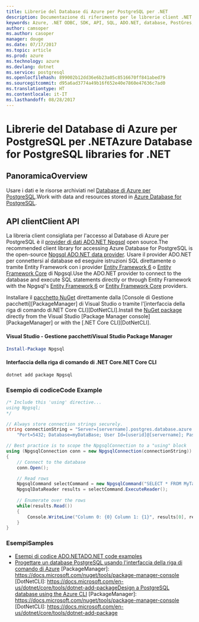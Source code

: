 ```yaml
---
title: Librerie del Database di Azure per PostgreSQL per .NET
description: Documentazione di riferimento per le librerie client .NET per il Database di Azure per PostgreSQL
keywords: Azure, .NET ODBC, SDK, API, SQL, ADO.NET, database, PostGres, PostgreSQL
author: camsoper
ms.author: casoper
manager: douge
ms.date: 07/17/2017
ms.topic: article
ms.prod: azure
ms.technology: azure
ms.devlang: dotnet
ms.service: postgresql
ms.openlocfilehash: 899002b12dd36e6b23a05c8516670ff841abed79
ms.sourcegitcommit: d95a6ad3774a49b16f652e40e7860e47636c7ad0
ms.translationtype: HT
ms.contentlocale: it-IT
ms.lasthandoff: 08/28/2017
---
```

# <a name="azure-database-for-postgresql-libraries-for-net"></a><span data-ttu-id="442cb-104">Librerie del Database di Azure per PostgreSQL per .NET</span><span class="sxs-lookup"><span data-stu-id="442cb-104">Azure Database for PostgreSQL libraries for .NET</span></span>

## <a name="overview"></a><span data-ttu-id="442cb-105">Panoramica</span><span class="sxs-lookup"><span data-stu-id="442cb-105">Overview</span></span>

<span data-ttu-id="442cb-106">Usare i dati e le risorse archiviati nel [Database di Azure per PostgreSQL](https://docs.microsoft.com/azure/postgresql/).</span><span class="sxs-lookup"><span data-stu-id="442cb-106">Work with data and resources stored in [Azure Database for PostgreSQL](https://docs.microsoft.com/azure/postgresql/).</span></span>

## <a name="client-api"></a><span data-ttu-id="442cb-107">API client</span><span class="sxs-lookup"><span data-stu-id="442cb-107">Client API</span></span>

<span data-ttu-id="442cb-108">La libreria client consigliata per l'accesso al Database di Azure per PostgreSQL è il [provider di dati ADO.NET Npgsql](http://www.npgsql.org/) open source.</span><span class="sxs-lookup"><span data-stu-id="442cb-108">The recommended client library for accessing Azure Database for PostgreSQL is the open-source [Npgsql ADO.NET data provider](http://www.npgsql.org/).</span></span> <span data-ttu-id="442cb-109">Usare il provider ADO.NET per connettersi al database ed eseguire istruzioni SQL direttamente o tramite Entity Framework con i provider [Entity Framework 6](http://www.npgsql.org/ef6/index.html) o [Entity Framework Core](http://www.npgsql.org/efcore/index.html) di Npgsql.</span><span class="sxs-lookup"><span data-stu-id="442cb-109">Use the ADO.NET provider to connect to the database and execute SQL statements directly or through Entity Framework with the Npgsql's [Entity Framework 6](http://www.npgsql.org/ef6/index.html) or [Entity Framework Core](http://www.npgsql.org/efcore/index.html) providers.</span></span>

<span data-ttu-id="442cb-110">Installare il [pacchetto NuGet](https://www.nuget.org/packages/Npgsql) direttamente dalla [Console di Gestione pacchetti][PackageManager] di Visual Studio o tramite l'[interfaccia della riga di comando di.NET Core CLI][DotNetCLI].</span><span class="sxs-lookup"><span data-stu-id="442cb-110">Install the [NuGet package](https://www.nuget.org/packages/Npgsql) directly from the Visual Studio [Package Manager console][PackageManager] or with the [.NET Core CLI][DotNetCLI].</span></span>

#### <a name="visual-studio-package-manager"></a><span data-ttu-id="442cb-111">Visual Studio - Gestione pacchetti</span><span class="sxs-lookup"><span data-stu-id="442cb-111">Visual Studio Package Manager</span></span>

```powershell
Install-Package Npgsql
```

#### <a name="net-core-cli"></a><span data-ttu-id="442cb-112">Interfaccia della riga di comando di .NET Core</span><span class="sxs-lookup"><span data-stu-id="442cb-112">.NET Core CLI</span></span>

```bash
dotnet add package Npgsql
```

### <a name="code-example"></a><span data-ttu-id="442cb-113">Esempio di codice</span><span class="sxs-lookup"><span data-stu-id="442cb-113">Code Example</span></span>

```csharp
/* Include this 'using' directive...
using Npgsql;
*/

// Always store connection strings securely. 
string connectionString = "Server=[servername].postgres.database.azure.com; " +
    "Port=5432; Database=myDataBase; User Id=[userid]@[servername]; Password=password;";

// Best practice is to scope the NpgsqlConnection to a "using" block
using (NpgsqlConnection conn = new NpgsqlConnection(connectionString))
{
    // Connect to the database
    conn.Open();

    // Read rows
    NpgsqlCommand selectCommand = new NpgsqlCommand("SELECT * FROM MyTable", conn);
    NpgsqlDataReader results = selectCommand.ExecuteReader();
    
    // Enumerate over the rows
    while(results.Read())
    {
        Console.WriteLine("Column 0: {0} Column 1: {1}", results[0], results[1]);
    }
}
```

### <a name="samples"></a><span data-ttu-id="442cb-114">Esempi</span><span class="sxs-lookup"><span data-stu-id="442cb-114">Samples</span></span>

- [<span data-ttu-id="442cb-115">Esempi di codice ADO.NET</span><span class="sxs-lookup"><span data-stu-id="442cb-115">ADO.NET code examples</span></span>](/dotnet/framework/data/adonet/ado-net-code-examples)
- <span data-ttu-id="442cb-116">[Progettare un database PostgreSQL usando l'interfaccia della riga di comando di Azure](https://docs.microsoft.com/azure/postgresql/tutorial-design-database-using-azure-cli) [PackageManager]: https://docs.microsoft.com/nuget/tools/package-manager-console [DotNetCLI]: https://docs.microsoft.com/en-us/dotnet/core/tools/dotnet-add-package</span><span class="sxs-lookup"><span data-stu-id="442cb-116">[Design a PostgreSQL database using the Azure CLI](https://docs.microsoft.com/azure/postgresql/tutorial-design-database-using-azure-cli) [PackageManager]: https://docs.microsoft.com/nuget/tools/package-manager-console [DotNetCLI]: https://docs.microsoft.com/en-us/dotnet/core/tools/dotnet-add-package</span></span>